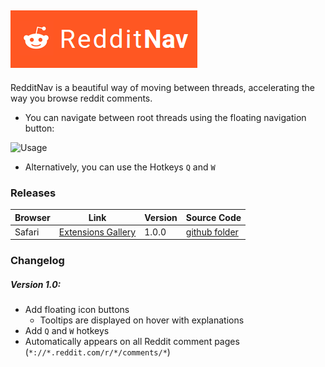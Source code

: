 ![RedditNav](https://github.com/dcrousso/RedditNav-Safari/raw/master/Banner.png)
---------

RedditNav is a beautiful way of moving between threads, accelerating the way you browse reddit comments.
 - You can navigate between root threads using the floating navigation button:
 
 ![Usage](https://github.com/dcrousso/RedditNav-Safari/raw/master/Usage.gif)
  
 - Alternatively, you can use the Hotkeys `Q` and `W`

### Releases

Browser | Link | Version | Source Code
------- | ---- | ------- | -----------
Safari | [Extensions Gallery](//safari-extensions.apple.com/details/?id=com.dcrousso.redditnav-safari-Q5M4T22BE9) | 1.0.0 | [github folder](//github.com/dcrousso/RedditNav-Safari/tree/master/RedditNav.safariextension/)

### Changelog

##### Version 1.0:
 - Add floating icon buttons
   - Tooltips are displayed on hover with explanations
 - Add `Q` and `W` hotkeys
 - Automatically appears on all Reddit comment pages (`*://*.reddit.com/r/*/comments/*`)
